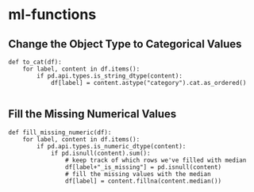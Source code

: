 # ml-functions

## Change the Object Type to Categorical Values

```
def to_cat(df):
    for label, content in df.items():
        if pd.api.types.is_string_dtype(content):
            df[label] = content.astype("category").cat.as_ordered()
            
```

## Fill the Missing Numerical Values


```
def fill_missing_numeric(df):
    for label, content in df.items():
        if pd.api.types.is_numeric_dtype(content):
            if pd.isnull(content).sum():
                # keep track of which rows we've filled with median
                df[label+"_is_missing"] = pd.isnull(content)
                # fill the missing values with the median
                df[label] = content.fillna(content.median())
 ```
